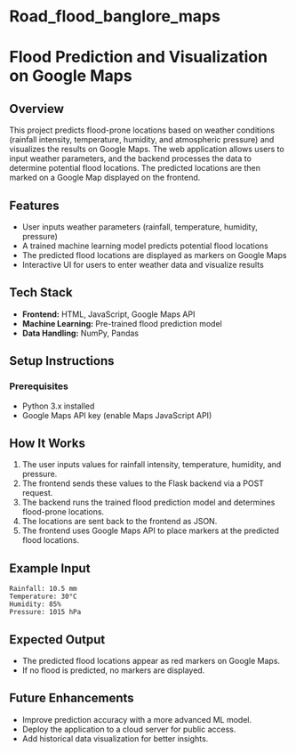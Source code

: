 # Road_flood_banglore_maps
# Flood Prediction and Visualization on Google Maps

## Overview
This project predicts flood-prone locations based on weather conditions (rainfall intensity, temperature, humidity, and atmospheric pressure) and visualizes the results on Google Maps. The web application allows users to input weather parameters, and the backend processes the data to determine potential flood locations. The predicted locations are then marked on a Google Map displayed on the frontend.

## Features
- User inputs weather parameters (rainfall, temperature, humidity, pressure)
- A trained machine learning model predicts potential flood locations
- The predicted flood locations are displayed as markers on Google Maps
- Interactive UI for users to enter weather data and visualize results

## Tech Stack
- **Frontend:** HTML, JavaScript, Google Maps API
- **Machine Learning:** Pre-trained flood prediction model
- **Data Handling:** NumPy, Pandas

## Setup Instructions

### Prerequisites
- Python 3.x installed
- Google Maps API key (enable Maps JavaScript API)


## How It Works
1. The user inputs values for rainfall intensity, temperature, humidity, and pressure.
2. The frontend sends these values to the Flask backend via a POST request.
3. The backend runs the trained flood prediction model and determines flood-prone locations.
4. The locations are sent back to the frontend as JSON.
5. The frontend uses Google Maps API to place markers at the predicted flood locations.

## Example Input
```
Rainfall: 10.5 mm
Temperature: 30°C
Humidity: 85%
Pressure: 1015 hPa
```

## Expected Output
- The predicted flood locations appear as red markers on Google Maps.
- If no flood is predicted, no markers are displayed.

## Future Enhancements
- Improve prediction accuracy with a more advanced ML model.
- Deploy the application to a cloud server for public access.
- Add historical data visualization for better insights.

